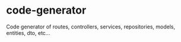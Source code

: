 # code-generator
Code generator of routes, controllers, services, repositories, models, entities, dto, etc...
